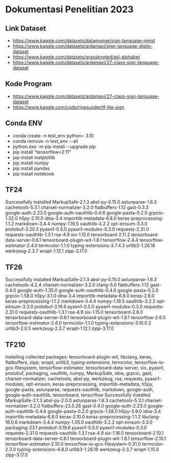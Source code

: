 # Dokumentasi Penelitian 2023

## Link Dataset
- https://www.kaggle.com/datasets/datamunge/sign-language-mnist
- https://www.kaggle.com/datasets/ardamavi/sign-language-digits-dataset
- https://www.kaggle.com/datasets/grassknoted/asl-alphabet
- https://www.kaggle.com/datasets/ardamavi/27-class-sign-language-dataset

## Kode Program
- https://www.kaggle.com/datasets/ardamavi/27-class-sign-language-dataset
- https://www.kaggle.com/code/rivesunder/tf-lite-sign

## Conda ENV
- conda create -n test_env python= 3.10
- conda remove -n test_env --all
- python.exe -m pip install --upgrade pip
- pip install "tensorflow<2.11"
- pip install matplotlib
- pip install numpy
- pip install pandas
- pip install notebook

## TF24
Successfully installed MarkupSafe-2.1.3 absl-py-0.15.0 astunparse-1.6.3 cachetools-5.3.1 charset-normalizer-3.2.0 flatbuffers-1.12 gast-0.3.3 google-auth-2.23.0 google-auth-oauthlib-0.4.6 google-pasta-0.2.0 grpcio-1.32.0 h5py-2.10.0 idna-3.4 importlib-metadata-6.8.0 keras-preprocessing-1.1.2 markdown-3.4.4 numpy-1.19.5 oauthlib-3.2.2 opt-einsum-3.3.0 protobuf-3.20.3 pyasn1-0.5.0 pyasn1-modules-0.3.0 requests-2.31.0 requests-oauthlib-1.3.1 rsa-4.9 six-1.15.0 tensorboard-2.11.2 tensorboard-data-server-0.6.1 tensorboard-plugin-wit-1.8.1 tensorflow-2.4.4 tensorflow-estimator-2.4.0 termcolor-1.1.0 typing-extensions-3.7.4.3 urllib3-1.26.16 werkzeug-2.3.7 wrapt-1.12.1 zipp-3.17.0

## TF26
Successfully installed MarkupSafe-2.1.3 absl-py-0.15.0 astunparse-1.6.3 cachetools-4.2.4 charset-normalizer-3.2.0 clang-5.0 flatbuffers-1.12 gast-0.4.0 google-auth-1.35.0 google-auth-oauthlib-0.4.6 google-pasta-0.2.0 grpcio-1.58.0 h5py-3.1.0 idna-3.4 importlib-metadata-6.8.0 keras-2.6.0 keras-preprocessing-1.1.2 markdown-3.4.4 numpy-1.19.5 oauthlib-3.2.2 opt-einsum-3.3.0 protobuf-3.19.6 pyasn1-0.5.0 pyasn1-modules-0.3.0 requests-2.31.0 requests-oauthlib-1.3.1 rsa-4.9 six-1.15.0 tensorboard-2.6.0 tensorboard-data-server-0.6.1 tensorboard-plugin-wit-1.8.1 tensorflow-2.6.5 tensorflow-estimator-2.6.0 termcolor-1.1.0 typing-extensions-3.10.0.2 urllib3-2.0.5 werkzeug-2.3.7 wrapt-1.12.1 zipp-3.17.0

## TF210
Installing collected packages: tensorboard-plugin-wit, libclang, keras, flatbuffers, zipp, wrapt, urllib3, typing-extensions, termcolor, tensorflow-io-gcs-filesystem, tensorflow-estimator, tensorboard-data-server, six, pyasn1, protobuf, packaging, oauthlib, numpy, MarkupSafe, idna, grpcio, gast, charset-normalizer, cachetools, absl-py, werkzeug, rsa, requests, pyasn1-modules, opt-einsum, keras-preprocessing, importlib-metadata, h5py, google-pasta, astunparse, requests-oauthlib, markdown, google-auth, google-auth-oauthlib, tensorboard, tensorflow
Successfully installed MarkupSafe-2.1.3 absl-py-2.0.0 astunparse-1.6.3 cachetools-5.3.1 charset-normalizer-3.2.0 flatbuffers-23.5.26 gast-0.4.0 google-auth-2.23.0 google-auth-oauthlib-0.4.6 google-pasta-0.2.0 grpcio-1.58.0 h5py-3.9.0 idna-3.4 importlib-metadata-6.8.0 keras-2.10.0 keras-preprocessing-1.1.2 libclang-16.0.6 markdown-3.4.4 numpy-1.26.0 oauthlib-3.2.2 opt-einsum-3.3.0 packaging-23.1 protobuf-3.19.6 pyasn1-0.5.0 pyasn1-modules-0.3.0 requests-2.31.0 requests-oauthlib-1.3.1 rsa-4.9 six-1.16.0 tensorboard-2.10.1 tensorboard-data-server-0.6.1 tensorboard-plugin-wit-1.8.1 tensorflow-2.10.1 tensorflow-estimator-2.10.0 tensorflow-io-gcs-filesystem-0.31.0 termcolor-2.3.0 typing-extensions-4.8.0 urllib3-1.26.16 werkzeug-2.3.7 wrapt-1.15.0 zipp-3.17.0



